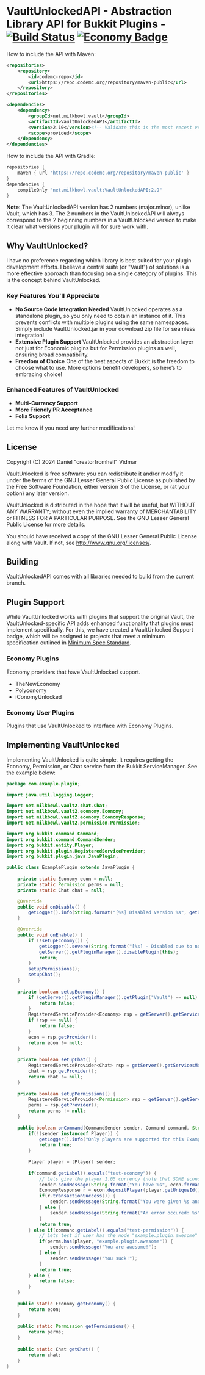 # VaultUnlockedAPI - Abstraction Library API for Bukkit Plugins - [![Build Status](https://ci.codemc.io/job/creatorfromhell/job/VaultUnlockedAPI/badge/icon)](https://ci.codemc.io/job/creatorfromhell/job/VaultUnlockedAPI/) [![Economy Badge](https://github.com/TheNewEconomy/VaultUnlockedAPI/blob/master/.badge/economy%20badge.png)](https://github.com/TheNewEconomy/VaultUnlockedAPI)

How to include the API with Maven: 
```xml
<repositories>
    <repository>
        <id>codemc-repo</id>
        <url>https://repo.codemc.org/repository/maven-public</url>
    </repository>
</repositories>

<dependencies>
    <dependency>
        <groupId>net.milkbowl.vault</groupId>
        <artifactId>VaultUnlockedAPI</artifactId>
        <version>2.10</version><!-- Validate this is the most recent version from the CI -->
        <scope>provided</scope>
    </dependency>
</dependencies>
```

How to include the API with Gradle:
```groovy
repositories {
    maven { url 'https://repo.codemc.org/repository/maven-public' }
}
dependencies {
    compileOnly "net.milkbowl.vault:VaultUnlockedAPI:2.9"
}
```

**Note**: The VaultUnlockedAPI version has 2 numbers (major.minor), unlike Vault, which has 3. The 2
numbers in the VaultUnlockedAPI will always correspond to the 2 beginning numbers in a VaultUnlocked
version to make it clear what versions your plugin will for sure work with.

## Why VaultUnlocked?
I have no preference regarding which library is best suited for
your plugin development efforts. I believe a central suite (or "Vault")
of solutions is a more effective approach than focusing on a single
category of plugins. This is the concept behind VaultUnlocked.

### Key Features You'll Appreciate

* **No Source Code Integration Needed**
  VaultUnlocked operates as a standalone plugin, so you only need to obtain an instance of it. This prevents conflicts with multiple plugins using the same namespaces. Simply include VaultUnlocked.jar in your download zip file for seamless integration!
* **Extensive Plugin Support**
  VaultUnlocked provides an abstraction layer not just for Economic plugins but for Permission plugins as well, ensuring broad compatibility.
* **Freedom of Choice**
  One of the best aspects of Bukkit is the freedom to choose what to use. More options benefit developers, so here’s to embracing choice!

### Enhanced Features of VaultUnlocked

* **Multi-Currency Support**
* **More Friendly PR Acceptance**
* **Folia Support**

Let me know if you need any further modifications!

## License
Copyright (C) 2024 Daniel "creatorfromhell" Vidmar

VaultUnlocked is free software: you can redistribute it and/or modify
it under the terms of the GNU Lesser General Public License as published by
the Free Software Foundation, either version 3 of the License, or
(at your option) any later version.

VaultUnlocked is distributed in the hope that it will be useful,
but WITHOUT ANY WARRANTY; without even the implied warranty of
MERCHANTABILITY or FITNESS FOR A PARTICULAR PURPOSE.  See the
GNU Lesser General Public License for more details.

You should have received a copy of the GNU Lesser General Public License
along with Vault.  If not, see <http://www.gnu.org/licenses/>.

## Building
VaultUnlockedAPI comes with all libraries needed to build from the current branch.

## Plugin Support
While VaultUnlocked works with plugins that support the original Vault, the VaultUnlocked-specific API adds enhanced functionality that plugins must implement specifically.
For this, we have created a VaultUnlocked Support badge, which will be assigned to projects that meet a minimum specification outlined in [Minimum Spec Standard](.standard/EconomyBadge.md).

### Economy Plugins
Economy providers that have VaultUnlocked support.
- TheNewEconomy
- Polyconomy
- iConomyUnlocked

### Economy User Plugins
Plugins that use VaultUnlocked to interface with Economy Plugins.

## Implementing VaultUnlocked
Implementing VaultUnlocked is quite simple. It requires getting the Economy, Permission, or Chat service from the Bukkit ServiceManager. See the example below:

```java
package com.example.plugin;

import java.util.logging.Logger;

import net.milkbowl.vault2.chat.Chat;
import net.milkbowl.vault2.economy.Economy;
import net.milkbowl.vault2.economy.EconomyResponse;
import net.milkbowl.vault2.permission.Permission;

import org.bukkit.command.Command;
import org.bukkit.command.CommandSender;
import org.bukkit.entity.Player;
import org.bukkit.plugin.RegisteredServiceProvider;
import org.bukkit.plugin.java.JavaPlugin;

public class ExamplePlugin extends JavaPlugin {
    
    private static Economy econ = null;
    private static Permission perms = null;
    private static Chat chat = null;

    @Override
    public void onDisable() {
        getLogger().info(String.format("[%s] Disabled Version %s", getDescription().getName(), getDescription().getVersion()));
    }

    @Override
    public void onEnable() {
        if (!setupEconomy()) {
            getLogger().severe(String.format("[%s] - Disabled due to no Vault dependency found!", getDescription().getName()));
            getServer().getPluginManager().disablePlugin(this);
            return;
        }
        setupPermissions();
        setupChat();
    }
    
    private boolean setupEconomy() {
        if (getServer().getPluginManager().getPlugin("Vault") == null) {
            return false;
        }
        RegisteredServiceProvider<Economy> rsp = getServer().getServicesManager().getRegistration(Economy.class);
        if (rsp == null) {
            return false;
        }
        econ = rsp.getProvider();
        return econ != null;
    }
    
    private boolean setupChat() {
        RegisteredServiceProvider<Chat> rsp = getServer().getServicesManager().getRegistration(Chat.class);
        chat = rsp.getProvider();
        return chat != null;
    }
    
    private boolean setupPermissions() {
        RegisteredServiceProvider<Permission> rsp = getServer().getServicesManager().getRegistration(Permission.class);
        perms = rsp.getProvider();
        return perms != null;
    }
    
    public boolean onCommand(CommandSender sender, Command command, String commandLabel, String[] args) {
        if(!(sender instanceof Player)) {
            getLogger().info("Only players are supported for this Example Plugin, but you should not do this!!!");
            return true;
        }
        
        Player player = (Player) sender;
        
        if(command.getLabel().equals("test-economy")) {
            // Lets give the player 1.05 currency (note that SOME economic plugins require rounding!)
            sender.sendMessage(String.format("You have %s", econ.format(econ.getBalance(player.getUniqueId()))));
            EconomyResponse r = econ.depositPlayer(player.getUniqueId(), new BigDecimal("1.05"));
            if(r.transactionSuccess()) {
                sender.sendMessage(String.format("You were given %s and now have %s", econ.format(r.amount), econ.format(r.balance)));
            } else {
                sender.sendMessage(String.format("An error occured: %s", r.errorMessage));
            }
            return true;
        } else if(command.getLabel().equals("test-permission")) {
            // Lets test if user has the node "example.plugin.awesome" to determine if they are awesome or just suck
            if(perms.has(player, "example.plugin.awesome")) {
                sender.sendMessage("You are awesome!");
            } else {
                sender.sendMessage("You suck!");
            }
            return true;
        } else {
            return false;
        }
    }
    
    public static Economy getEconomy() {
        return econ;
    }
    
    public static Permission getPermissions() {
        return perms;
    }
    
    public static Chat getChat() {
        return chat;
    }
}
```
